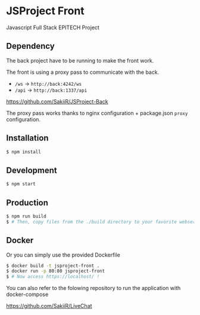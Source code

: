 # JSProject Front

Javascript Full Stack EPITECH Project

## Dependency

The back project have to be running to make the front work.

The front is using a proxy pass to communicate with the back.

* `/ws` -> `http://back:4242/ws`
* `/api` -> `http://back:1337/api`

https://github.com/SakiiR/JSProject-Back

The proxy pass works thanks to nginx configuration + package.json `proxy` configuration.

## Installation

```sh
$ npm install
```

## Development

```sh
$ npm start
```

## Production 

```sh
$ npm run build
$ # Then, copy files from the ./build directory to your favorite webserver's webroot directory (/usr/share/html, /var/www/html etc)
```

## Docker

Or you can simply use the provided Dockerfile

```sh
$ docker build -t jsproject-front .
$ docker run -p 80:80 jsproject-front
$ # Now access https://localhost/ !
```

You can also refer to the folowing repository to run the application with docker-compose

https://github.com/SakiiR/LiveChat
